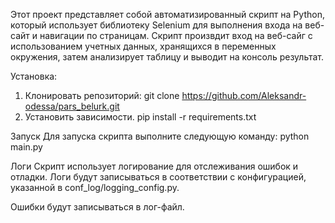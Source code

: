 Этот проект представляет собой автоматизированный скрипт на Python, который использует библиотеку Selenium для выполнения входа на веб-сайт и навигации по страницам. 
Скрипт произвдит вход на веб-сайг с использованием учетных данных, хранящихся в переменных окружения, затем анализирует таблицу и выводит на консоль результат.


Установка:
1. Клонировать репозиторий:
git clone https://github.com/Aleksandr-odessa/pars_belurk.git
2. Установить зависимости. 
pip install -r requirements.txt

Запуск
Для запуска скрипта выполните следующую команду:
python main.py

Логи
Скрипт использует логирование для отслеживания ошибок и отладки. 
Логи будут записываться в соответствии с конфигурацией, указанной в conf_log/logging_config.py.

Ошибки будут записываться в лог-файл.
